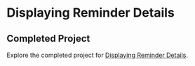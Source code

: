 # Displaying Reminder Details

## Completed Project

Explore the completed project for [Displaying Reminder Details](https://developer.apple.com/tutorials/app-dev-training/displaying-reminder-details).